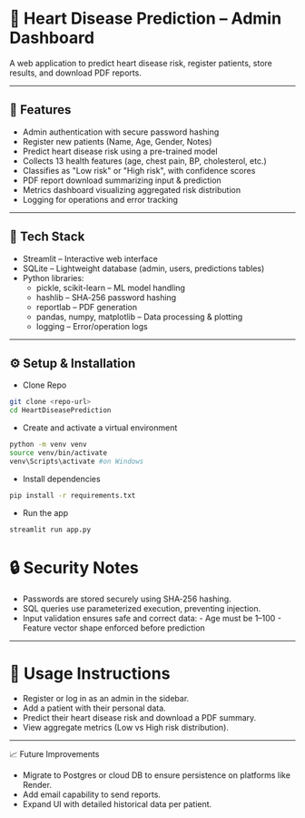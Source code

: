 # 💓 Heart Disease Prediction – Admin Dashboard
A web application to predict heart disease risk, register patients, store results, and download PDF reports.

---

## 🚀 Features
- Admin authentication with secure password hashing
- Register new patients (Name, Age, Gender, Notes)
- Predict heart disease risk using a pre-trained model
- Collects 13 health features (age, chest pain, BP, cholesterol, etc.)
- Classifies as "Low risk" or "High risk", with confidence scores
- PDF report download summarizing input & prediction
- Metrics dashboard visualizing aggregated risk distribution
- Logging for operations and error tracking

---

## 🧰 Tech Stack
- Streamlit – Interactive web interface
- SQLite – Lightweight database (admin, users, predictions tables)
- Python libraries:
     - pickle, scikit-learn – ML model handling
     - hashlib – SHA‑256 password hashing
     - reportlab – PDF generation
     - pandas, numpy, matplotlib – Data processing & plotting
     - logging – Error/operation logs

---

## ⚙️ Setup & Installation
- Clone Repo
```bash
git clone <repo-url>
cd HeartDiseasePrediction
```
- Create and activate a virtual environment
```bash
python -m venv venv
source venv/bin/activate
venv\Scripts\activate #on Windows
```
- Install dependencies
```bash
pip install -r requirements.txt
```
- Run the app
```bash
streamlit run app.py
```
# 🔒 Security Notes
- Passwords are stored securely using SHA‑256 hashing.
- SQL queries use parameterized execution, preventing injection.
- Input validation ensures safe and correct data:
      - Age must be 1–100
      - Feature vector shape enforced before prediction
---
# 🧪 Usage Instructions
- Register or log in as an admin in the sidebar.
- Add a patient with their personal data.
- Predict their heart disease risk and download a PDF summary.
- View aggregate metrics (Low vs High risk distribution).
---
📈 Future Improvements
- Migrate to Postgres or cloud DB to ensure persistence on platforms like Render.
- Add email capability to send reports.
- Expand UI with detailed historical data per patient.
